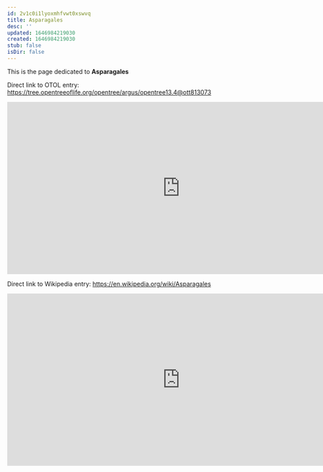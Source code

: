 ```yaml
---
id: 2v1c0i1lyoxmhfvwt0xswvq
title: Asparagales
desc: ''
updated: 1646984219030
created: 1646984219030
stub: false
isDir: false
---
```

This is the page dedicated to **Asparagales**


Direct link to OTOL entry: https://tree.opentreeoflife.org/opentree/argus/opentree13.4@ott813073



<html>
    <body>
    <iframe src="https://tree.opentreeoflife.org/opentree/argus/opentree13.4@ott813073"
    width="800" height="400" frameborder="0" allowfullscreen> </iframe>
    </body>
</html>
    


Direct link to Wikipedia entry: https://en.wikipedia.org/wiki/Asparagales



<html>
    <body>
    <iframe src="https://en.wikipedia.org/wiki/Asparagales"
    width="800" height="400" frameborder="0" allowfullscreen> </iframe>
    </body>
</html>
    
